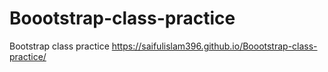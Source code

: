 # Boootstrap-class-practice
Bootstrap class practice
https://saifulislam396.github.io/Boootstrap-class-practice/
